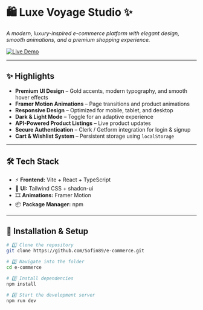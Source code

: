 # 🛍 Luxe Voyage Studio ✨
_A modern, luxury-inspired e-commerce platform with elegant design, smooth animations, and a premium shopping experience._

[![Live Demo](https://img.shields.io/badge/Live%20Demo-Visit%20Now-gold)](https://luxe-voyage.vercel.app/)


---

## ✨ Highlights

- **Premium UI Design** – Gold accents, modern typography, and smooth hover effects  
- **Framer Motion Animations** – Page transitions and product animations  
- **Responsive Design** – Optimized for mobile, tablet, and desktop  
- **Dark & Light Mode** – Toggle for an adaptive experience  
- **API-Powered Product Listings** – Live product updates  
- **Secure Authentication** – Clerk / Getform integration for login & signup  
- **Cart & Wishlist System** – Persistent storage using `localStorage`  

---



## 🛠 Tech Stack

- ⚡ **Frontend:** Vite + React + TypeScript  
- 🎨 **UI:** Tailwind CSS + shadcn-ui  
- 🎞 **Animations:** Framer Motion  
- 📦 **Package Manager:** npm  

---

## 🚀 Installation & Setup

```bash
# 1️⃣ Clone the repository
git clone https://github.com/Sofin89/e-commerce.git

# 2️⃣ Navigate into the folder
cd e-commerce

# 3️⃣ Install dependencies
npm install

# 4️⃣ Start the development server
npm run dev



